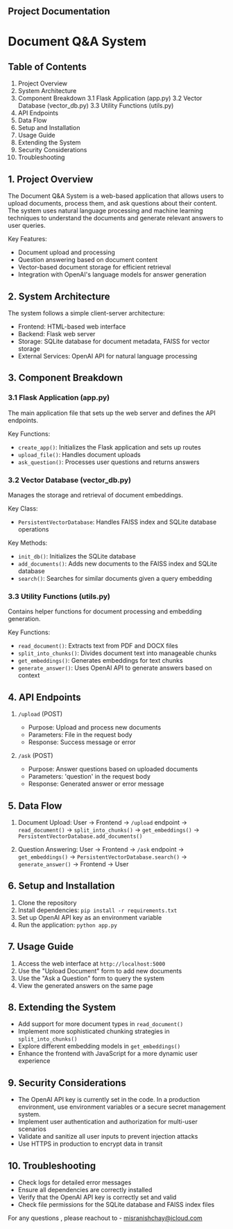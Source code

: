 ## Project Documentation


# Document Q&A System 

## Table of Contents
1. Project Overview
2. System Architecture
3. Component Breakdown
   3.1 Flask Application (app.py)
   3.2 Vector Database (vector_db.py)
   3.3 Utility Functions (utils.py)
4. API Endpoints
5. Data Flow
6. Setup and Installation
7. Usage Guide
8. Extending the System
9. Security Considerations
10. Troubleshooting

## 1. Project Overview

The Document Q&A System is a web-based application that allows users to upload documents, process them, and ask questions about their content. 
The system uses natural language processing and machine learning techniques to understand the documents and generate relevant answers to user queries.

Key Features:
- Document upload and processing
- Question answering based on document content
- Vector-based document storage for efficient retrieval
- Integration with OpenAI's language models for answer generation

## 2. System Architecture

The system follows a simple client-server architecture:

- Frontend: HTML-based web interface
- Backend: Flask web server
- Storage: SQLite database for document metadata, FAISS for vector storage
- External Services: OpenAI API for natural language processing

## 3. Component Breakdown

### 3.1 Flask Application (app.py)

The main application file that sets up the web server and defines the API endpoints.

Key Functions:
- `create_app()`: Initializes the Flask application and sets up routes
- `upload_file()`: Handles document uploads
- `ask_question()`: Processes user questions and returns answers

### 3.2 Vector Database (vector_db.py)

Manages the storage and retrieval of document embeddings.

Key Class:
- `PersistentVectorDatabase`: Handles FAISS index and SQLite database operations

Key Methods:
- `init_db()`: Initializes the SQLite database
- `add_documents()`: Adds new documents to the FAISS index and SQLite database
- `search()`: Searches for similar documents given a query embedding

### 3.3 Utility Functions (utils.py)

Contains helper functions for document processing and embedding generation.

Key Functions:
- `read_document()`: Extracts text from PDF and DOCX files
- `split_into_chunks()`: Divides document text into manageable chunks
- `get_embeddings()`: Generates embeddings for text chunks
- `generate_answer()`: Uses OpenAI API to generate answers based on context

## 4. API Endpoints

1. `/upload` (POST)
   - Purpose: Upload and process new documents
   - Parameters: File in the request body
   - Response: Success message or error

2. `/ask` (POST)
   - Purpose: Answer questions based on uploaded documents
   - Parameters: 'question' in the request body
   - Response: Generated answer or error message

## 5. Data Flow

1. Document Upload:
   User -> Frontend -> `/upload` endpoint -> `read_document()` -> `split_into_chunks()` -> `get_embeddings()` -> `PersistentVectorDatabase.add_documents()`

2. Question Answering:
   User -> Frontend -> `/ask` endpoint -> `get_embeddings()` -> `PersistentVectorDatabase.search()` -> `generate_answer()` -> Frontend -> User

## 6. Setup and Installation

1. Clone the repository
2. Install dependencies: `pip install -r requirements.txt`
3. Set up OpenAI API key as an environment variable
4. Run the application: `python app.py`

## 7. Usage Guide

1. Access the web interface at `http://localhost:5000`
2. Use the "Upload Document" form to add new documents
3. Use the "Ask a Question" form to query the system
4. View the generated answers on the same page

## 8. Extending the System

- Add support for more document types in `read_document()`
- Implement more sophisticated chunking strategies in `split_into_chunks()`
- Explore different embedding models in `get_embeddings()`
- Enhance the frontend with JavaScript for a more dynamic user experience

## 9. Security Considerations

- The OpenAI API key is currently set in the code. In a production environment, use environment variables or a secure secret management system.
- Implement user authentication and authorization for multi-user scenarios
- Validate and sanitize all user inputs to prevent injection attacks
- Use HTTPS in production to encrypt data in transit

## 10. Troubleshooting

- Check logs for detailed error messages
- Ensure all dependencies are correctly installed
- Verify that the OpenAI API key is correctly set and valid
- Check file permissions for the SQLite database and FAISS index files

For any questions , please reachout to - misranishchay@icloud.com
